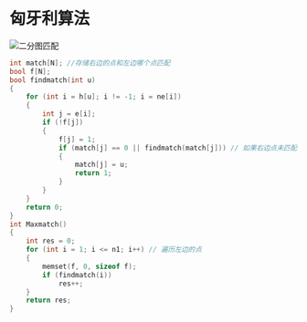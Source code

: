 

# 匈牙利算法

![二分图匹配](https://user-images.githubusercontent.com/95573252/206889553-48501556-ebbb-433f-8402-6a600994fed4.png)

```c++
int match[N]; //存储右边的点和左边哪个点匹配
bool f[N];
bool findmatch(int u)
{
    for (int i = h[u]; i != -1; i = ne[i])
    {
        int j = e[i];
        if (!f[j])
        {
            f[j] = 1;
            if (match[j] == 0 || findmatch(match[j])) // 如果右边点未匹配或左边点可以和其他点匹配
            {
                match[j] = u;
                return 1;
            }
        }
    }
    return 0;
}
int Maxmatch()
{
    int res = 0;
    for (int i = 1; i <= n1; i++) // 遍历左边的点
    {
        memset(f, 0, sizeof f);
        if (findmatch(i))
            res++;
    }
    return res;
}
```
